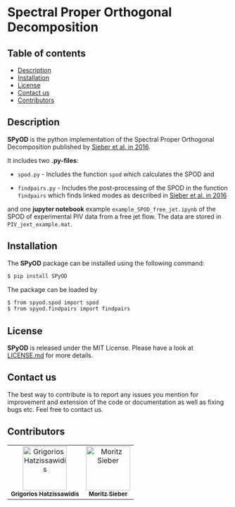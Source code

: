 # Spectral Proper Orthogonal Decomposition


## Table of contents

  * [Description](#description)
  * [Installation](#installation)
  * [License](#license)
  * [Contact us](#contact-us)
  * [Contributors](#contributors)


## Description

__SPyOD__ is the python implementation of the Spectral Proper Orthogonal Decomposition published by [Sieber et al. in 2016](https://www.cambridge.org/core/journals/journal-of-fluid-mechanics/article/spectral-proper-orthogonal-decomposition/DCD8A6EDEFD56F5A9715DBAD38BD461A).

It includes two __.py-files__:

- `spod.py` - Includes the function `spod` which calculates the SPOD and

- `findpairs.py` - Includes the post-processing of the SPOD in the function `findpairs` which finds linked modes as described in [Sieber et al. in 2016](https://www.cambridge.org/core/journals/journal-of-fluid-mechanics/article/spectral-proper-orthogonal-decomposition/DCD8A6EDEFD56F5A9715DBAD38BD461A)


and one __jupyter notebook__ example `example_SPOD_free_jet.ipynb` of the SPOD of experimental PIV data from a free jet flow. The data are stored in `PIV_jext_example.mat`.

## Installation 

The __SPyOD__ package can be installed using the following command:
```bash
$ pip install SPyOD
```
The package can be loaded by
```bash
$ from spyod.spod import spod
$ from spyod.findpairs import findpairs
```

## License

__SPyOD__ is released under the MIT License. Please have a look at [LICENSE.md](LICENSE.md) for more details.

## Contact us
The best way to contribute is to report any issues you mention for improvement and extension of the code or documentation as well as fixing bugs etc. Feel free to contact us. 


## Contributors

<!-- ALL-CONTRIBUTORS-LIST:START - Do not remove or modify this section -->
<!-- prettier-ignore-start -->
<!-- markdownlint-disable -->
<table>
  <tbody>
    <tr>
      <td align="center"><a href="https://github.com/grigorishat"><img src="https://avatars.githubusercontent.com/u/114856563?s=400&u=9eea6aaba80fe841c18c8a621111e2d9f3da63ed&v=4" width="100px;" alt="Grigorios Hatzissawidis"/><br /><sub><b>Grigorios Hatzissawidis</b></sub></td>
      <td align="center"><a href="https://github.com/morsieber"><img src="https://avatars.githubusercontent.com/u/116639701?v=4" width="100px;" alt="Moritz Sieber"/><br /><sub><b>Moritz Sieber</b></sub></td>

  </tbody>
</table>

<!-- markdownlint-restore -->
<!-- prettier-ignore-end -->

<!-- ALL-CONTRIBUTORS-LIST:END -->


